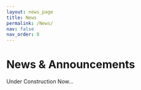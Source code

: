 ```yaml
---
layout: news_page
title: News
permalink: /News/
nav: false
nav_order: 8
---
```


# News & Announcements

Under Construction Now...
